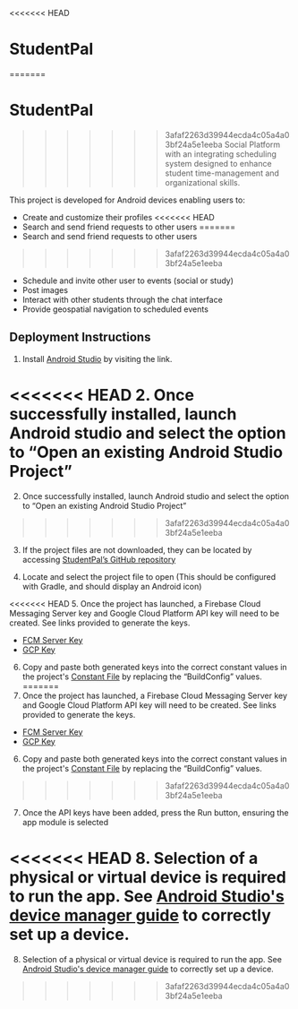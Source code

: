 <<<<<<< HEAD
# StudentPal
=======
# StudentPal 	
>>>>>>> 3afaf2263d39944ecda4c05a4a03bf24a5e1eeba
Social Platform with an integrating scheduling system designed to enhance student time-management and organizational skills.

This project is developed for Android devices enabling users to:
*	Create and customize their profiles
<<<<<<< HEAD
* Search and send friend requests to other users
=======
* Search and send friend requests to other users 
>>>>>>> 3afaf2263d39944ecda4c05a4a03bf24a5e1eeba
* Schedule and invite other user to events (social or study)
* Post images
* Interact with other students through the chat interface
* Provide geospatial navigation to scheduled events

## Deployment Instructions
1.	Install [Android Studio](https://developer.android.com/studio) by visiting the link.

<<<<<<< HEAD
2.	Once successfully installed, launch Android studio and select the option to “Open an existing Android Studio Project”
=======
2.	Once successfully installed, launch Android studio and select the option to “Open an existing Android Studio Project” 
>>>>>>> 3afaf2263d39944ecda4c05a4a03bf24a5e1eeba

3.	If the project files are not downloaded, they can be located by accessing [StudentPal’s GitHub repository](https://github.com/Ikram10/StudentPal_Repo)

4.	Locate and select the project file to open (This should be configured with Gradle, and should display an Android icon)

<<<<<<< HEAD
5.	Once the project has launched, a Firebase Cloud Messaging Server key and Google Cloud Platform API key will need to be created. See links provided to generate the keys.
* [FCM Server Key](https://firebase.google.com/docs/cloud-messaging/server)
* [GCP Key](https://cloud.google.com/docs/authentication/api-keys)

6.	Copy and paste both generated keys into the correct constant values in the project's
      [Constant File](https://github.com/Ikram10/StudentPal_Repo/blob/master/app/src/main/java/com/example/studentpal/common/Constants.kt) by replacing the “BuildConfig” values.
=======
5.	Once the project has launched, a Firebase Cloud Messaging Server key and Google Cloud Platform API key will need to be created. See links provided to generate the keys. 
* [FCM Server Key](https://firebase.google.com/docs/cloud-messaging/server)
* [GCP Key](https://cloud.google.com/docs/authentication/api-keys) 

6.	Copy and paste both generated keys into the correct constant values in the project's 
[Constant File](https://github.com/Ikram10/StudentPal_Repo/blob/master/app/src/main/java/com/example/studentpal/common/Constants.kt) by replacing the “BuildConfig” values.
>>>>>>> 3afaf2263d39944ecda4c05a4a03bf24a5e1eeba


7.	Once the API keys have been added, press the Run button, ensuring the app module is selected


<<<<<<< HEAD
8.	Selection of a physical or virtual device is required to run the app. See [Android Studio's device manager guide](https://developer.android.com/studio/run/managing-avds) to correctly set up a device.
=======
8.	Selection of a physical or virtual device is required to run the app. See [Android Studio's device manager guide](https://developer.android.com/studio/run/managing-avds) to correctly set up a device.
>>>>>>> 3afaf2263d39944ecda4c05a4a03bf24a5e1eeba
